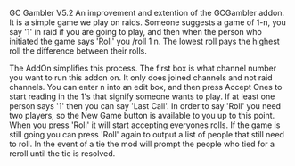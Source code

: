 GC Gambler V5.2
An improvement and extention of the GCGambler addon.  It is a simple game we play on raids. Someone suggests a game of 1-n, you say '1' in raid if you are going to play, and then when the person who initiated the game says 'Roll' you /roll 1 n. The lowest roll pays the highest roll the difference between their rolls.

The AddOn simplifies this process. The first box is what channel number you want to run this addon on.  It only does joined channels and not raid channels. You can enter n into an edit box, and then press Accept Ones to start reading in the 1's that signify someone wants to play. If at least one person says '1' then you can say 'Last Call'. In order to say 'Roll' you need two players, so the New Game button is available to you up to this point. When you press 'Roll' it will start accepting everyones rolls. If the game is still going you can press 'Roll' again to output a list of people that still need to roll. In the event of a tie the mod will prompt the people who tied for a reroll until the tie is resolved.
